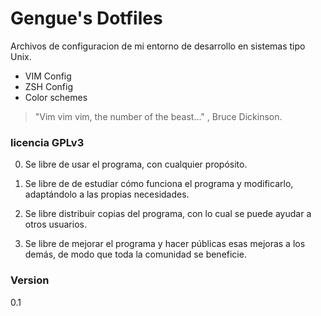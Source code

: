 # Gengue's Dotfiles

Archivos de configuracion de mi entorno de desarrollo en sistemas tipo Unix.

  - VIM Config
  - ZSH Config
  - Color schemes

> "Vim vim vim, the number of the beast..."
> , Bruce Dickinson.

### licencia GPLv3

0. Se libre de usar el programa, con cualquier propósito.

1. Se libre de  de estudiar cómo funciona el programa y modificarlo, adaptándolo a las propias necesidades.

3. Se libre distribuir copias del programa, con lo cual se puede ayudar a otros usuarios.

4. Se libre de mejorar el programa y hacer públicas esas mejoras a los demás, de modo que toda la comunidad se beneficie.

### Version
0.1
